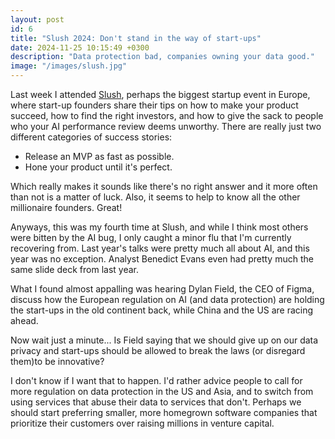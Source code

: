 ```yaml
---
layout: post
id: 6
title: "Slush 2024: Don't stand in the way of start-ups"
date: 2024-11-25 10:15:49 +0300
description: "Data protection bad, companies owning your data good."
image: "/images/slush.jpg"
---
```


Last week I attended [Slush](https://slush.org/), perhaps the biggest startup event in Europe, where start-up founders share their tips on how to make your product succeed, how to find the right investors, and how to give the sack to people who your AI performance review deems unworthy. There are really just two different categories of success stories:

- Release an MVP as fast as possible.
- Hone your product until it's perfect.

Which really makes it sounds like there's no right answer and it more often than not is a matter of luck. Also, it seems to help to know all the other millionaire founders. Great!

Anyways, this was my fourth time at Slush, and while I think most others were bitten by the AI bug, I only caught a minor flu that I'm currently recovering from. Last year's talks were pretty much all about AI, and this year was no exception. Analyst Benedict Evans even had pretty much the same slide deck from last year.

What I found almost appalling was hearing Dylan Field, the CEO of Figma, discuss how the European regulation on AI (and data protection) are holding the start-ups in the old continent back, while China and the US are racing ahead.

Now wait just a minute... Is Field saying that we should give up on our data privacy and start-ups should be allowed to break the laws (or disregard them)to be innovative?

I don't know if I want that to happen. I'd rather advice people to call for more regulation on data protection in the US and Asia, and to switch from using services that abuse their data to services that don't. Perhaps we should start preferring smaller, more homegrown software companies that prioritize their customers over raising millions in venture capital.
